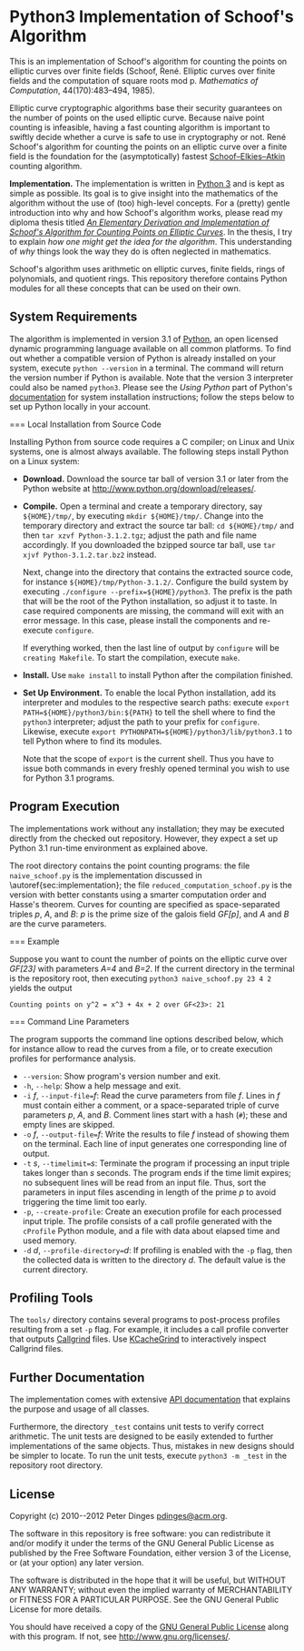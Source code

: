 Python3 Implementation of Schoof's Algorithm
============================================

This is an implementation of Schoof's algorithm for counting the
points on elliptic curves over finite fields (Schoof, René. Elliptic
curves over finite fields and the computation of square roots mod
p. *Mathematics of Computation*, 44(170):483–494, 1985).

Elliptic curve cryptographic algorithms base their security guarantees
on the number of points on the used elliptic curve.  Because naive
point counting is infeasible, having a fast counting algorithm is
important to swiftly decide whether a curve is safe to use in
cryptography or not.  René Schoof's algorithm for counting the points
on an elliptic curve over a finite field is the foundation for the
(asymptotically) fastest [Schoof–Elkies–Atkin][sea-algorithm] counting
algorithm.


**Implementation.**
The implementation is written in [Python 3][python] and is kept as
simple as possible.  Its goal is to give insight into the mathematics
of the algorithm without the use of (too) high-level concepts.  For a
(pretty) gentle introduction into why and how Schoof's algorithm
works, please read my diploma thesis titled
[*An Elementary Derivation and Implementation of Schoof's Algorithm for Counting Points on Elliptic Curves*][thesis].
In the thesis, I try to explain *how one might get the idea for the
algorithm*.  This understanding of *why* things look the way they do
is often neglected in mathematics.

Schoof's algorithm uses arithmetic on elliptic curves, finite fields,
rings of polynomials, and quotient rings.  This repository therefore
contains Python modules for all these concepts that can be used on
their own.


System Requirements
-------------------

The algorithm is implemented in version 3.1 of [Python][python], an
open licensed dynamic programming language available on all common
platforms.  To find out whether a compatible version of Python is
already installed on your system, execute `python --version` in a
terminal.  The command will return the version number if Python is
available.  Note that the version 3 interpreter could also be named
`python3`.  Please see the *Using Python* part of Python's
[documentation][python-using] for system installation instructions;
follow the steps below to set up Python locally in your account.


=== Local Installation from Source Code

Installing Python from source code requires a C compiler; on Linux and
Unix systems, one is almost always available.  The following steps
install Python on a Linux system:

* **Download.** Download the source tar ball of version 3.1 or later
  from the Python website at
  <http://www.python.org/download/releases/>.
* **Compile.** Open a terminal and create a temporary directory, say
  `${HOME}/tmp/`, by executing `mkdir ${HOME}/tmp/`.  Change into the
  temporary directory and extract the source tar ball: `cd
  ${HOME}/tmp/` and then `tar xzvf Python-3.1.2.tgz`; adjust the path
  and file name accordingly.  If you downloaded the bzipped source tar
  ball, use `tar xjvf Python-3.1.2.tar.bz2` instead.
  
  Next, change into the directory that contains the extracted source
  code, for instance `${HOME}/tmp/Python-3.1.2/`.  Configure the build
  system by executing `./configure --prefix=${HOME}/python3`.  The
  prefix is the path that will be the root of the Python installation,
  so adjust it to taste.  In case required components are missing, the
  command will exit with an error message.  In this case, please
  install the components and re-execute `configure`.
   
  If everything worked, then the last line of output by `configure`
  will be `creating Makefile`.  To start the compilation, execute
  `make`.    
* **Install.** Use `make install` to install Python after the
  compilation finished.
* **Set Up Environment.** To enable the local Python installation, add
  its interpreter and modules to the respective search paths: execute
  `export PATH=${HOME}/python3/bin:${PATH}` to tell the shell where to
  find the `python3` interpreter; adjust the path to your prefix for
  `configure`.  Likewise, execute `export
  PYTHONPATH=${HOME}/python3/lib/python3.1` to tell Python where to
  find its modules.
    
  Note that the scope of `export` is the current shell.  Thus you have
  to issue both commands in every freshly opened terminal you wish to
  use for Python 3.1 programs.


Program Execution
-----------------

The implementations work without any installation; they may be
executed directly from the checked out repository.  However, they
expect a set up Python 3.1 run-time environment as explained above.

The root directory contains the point counting programs: the file
`naive_schoof.py` is the implementation discussed in
\autoref{sec:implementation}; the file `reduced_computation_schoof.py`
is the version with better constants using a smarter computation order
and Hasse's theorem.  Curves for counting are specified as
space-separated triples *p*, *A*, and *B*: *p* is the prime size of
the galois field *GF[p]*, and *A* and *B* are the curve parameters.

=== Example

Suppose you want to count the number of points on the elliptic curve
over *GF[23]* with parameters *A=4* and *B=2*.  If the current
directory in the terminal is the repository root, then
executing `python3 naive_schoof.py 23 4 2` yields the output

~~~~
Counting points on y^2 = x^3 + 4x + 2 over GF<23>: 21
~~~~~


=== Command Line Parameters

The program supports the command line options described below, which
for instance allow to read the curves from a file, or to create
execution profiles for performance analysis.

* `--version`: Show program's version number and exit.
* `-h`, `--help`: Show a help message and exit.
* `-i` *f*, `--input-file=`*f*: Read the curve parameters from file
  *f*.  Lines in *f* must contain either a comment, or a
  space-separated triple of curve parameters *p*, *A*, and *B*.
  Comment lines start with a hash (`#`); these and empty lines are
  skipped.
* `-o` *f*, `--output-file=`*f*: Write the results to file *f* instead
  of showing them on the terminal.  Each line of input generates one
  corresponding line of output.
* `-t` *s*, `--timelimit=`*s*: Terminate the program if processing an
  input triple takes longer than *s* seconds.  The program ends if the
  time limit expires; no subsequent lines will be read from an input
  file.  Thus, sort the parameters in input files ascending in length
  of the prime *p* to avoid triggering the time limit too early.
* `-p`, `--create-profile`: Create an execution profile for each
  processed input triple.  The profile consists of a call profile
  generated with the `cProfile` Python module, and a file with data
  about elapsed time and used memory.
* `-d` *d*, `--profile-directory=`*d*: If profiling is enabled with
  the `-p` flag, then the collected data is written to the directory
  *d*.  The default value is the current directory.


Profiling Tools
---------------

The `tools/` directory contains several programs to post-process
profiles resulting from a set `-p` flag.  For example, it includes a
call profile converter that outputs [Callgrind][callgrind] files.  Use
[KCacheGrind][kcachegrind] to interactively inspect Callgrind files.


Further Documentation
---------------------

The implementation comes with extensive [API documentation][api] that
explains the purpose and usage of all classes.

Furthermore, the directory `_test` contains unit tests to verify
correct arithmetic.  The unit tests are designed to be easily extended
to further implementations of the same objects.  Thus, mistakes in new
designs should be simpler to locate.  To run the unit tests, execute
`python3 -m _test` in the repository root directory.


License
-------

Copyright (c) 2010--2012 Peter Dinges <pdinges@acm.org>.

The software in this repository is free software: you can redistribute
it and/or modify it under the terms of the GNU General Public License
as published by the Free Software Foundation, either version 3 of the
License, or (at your option) any later version.

The software is distributed in the hope that it will be useful, but
WITHOUT ANY WARRANTY; without even the implied warranty of
MERCHANTABILITY or FITNESS FOR A PARTICULAR PURPOSE.  See the GNU
General Public License for more details.

You should have received a copy of the [GNU General Public License][gpl3]
along with this program.  If not, see <http://www.gnu.org/licenses/>.


[api]: http://www.elwedgo.de/fileadmin/elwedgo.de/portfolio/diploma_thesis_math/apidoc/namespaces.html
[callgrind]: http://valgrind.org/info/tools.html "Callgrind is part of the Valgrind tool suite"
[gpl3]: http://opensource.org/licenses/GPL-3.0 "GNU General Public License, version 3"
[kcachegrind]: http://kcachegrind.sourceforge.net/html/Home.html "Interactive viewer for Callgrind files."
[python]: http://python.org "Python Programming Language"
[python-using]: http://docs.python.org/py3k/using/index.html "Python Setup and Usage"
[sea-algorithm]: http://en.wikipedia.org/wiki/Schoof%E2%80%93Elkies%E2%80%93Atkin_algorithm "Schoof-Elkies-Atkin algorithm for counting points on elliptic curves over finite fields."
[thesis]: http://www.elwedgo.de/fileadmin/elwedgo.de/portfolio/diploma_thesis_math/dinges-elementary_schoof_derivation-thesis.pdf
